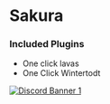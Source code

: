 # Sakura

### Included Plugins 

- One click lavas
- One Click Wintertodt

[![Discord Banner 1](https://discordapp.com/api/guilds/974985379344175215/widget.png?style=banner2)](https://discord.gg/d8uwpJyUsK)

